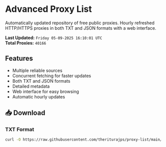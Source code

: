 # Advanced Proxy List

Automatically updated repository of free public proxies. Hourly refreshed HTTP/HTTPS proxies in both TXT and JSON formats with a web interface.

**Last Updated:** `Friday 05-09-2025 16:10:01 UTC`  
**Total Proxies:** `40166`

## Features
- Multiple reliable sources
- Concurrent fetching for faster updates
- Both TXT and JSON formats
- Detailed metadata
- Web interface for easy browsing
- Automatic hourly updates

## 📥 Download

### TXT Format
```bash
curl -O https://raw.githubusercontent.com/theriturajps/proxy-list/main/proxies.txt